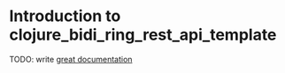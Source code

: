 # Introduction to clojure_bidi_ring_rest_api_template

TODO: write [great documentation](http://jacobian.org/writing/what-to-write/)
